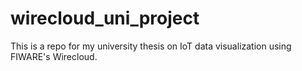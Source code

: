 # wirecloud_uni_project
This is a repo for my university thesis on IoT data visualization using FIWARE's Wirecloud. 
